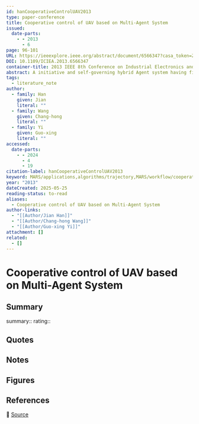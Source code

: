 ```yaml
---
id: hanCooperativeControlUAV2013
type: paper-conference
title: Cooperative control of UAV based on Multi-Agent System
issued:
  date-parts:
    - - 2013
      - 6
page: 96-101
URL: https://ieeexplore.ieee.org/abstract/document/6566347?casa_token=ZkqAHHfIuHYAAAAA:jFeX9SDpl16EaEVce3m7TsRnfwCmOePsiVNh3kAuKttIqwNCk2VVgwksHWCMXVcwn9x9Hd42
DOI: 10.1109/ICIEA.2013.6566347
container-title: 2013 IEEE 8th Conference on Industrial Electronics and Applications (ICIEA)
abstract: A initiative and self-governing hybrid Agent system having fine capabilities of reaction and thinking has been designed to solve the problem of UAV(Unmanned Aerial Vehicle) Coordinated flight and Cooperative mission. UAV coordinated flight is realized by devising the tracking algorithm and Artificial Potential Field method in the system. For the cooperative mission in the system, the BDI model is used to model and classify the mission. Via analyzing the coupled and dynamic properties of the mission, the algorithms of auction and bidding are devised by utilizing auction mechanism improved through Prim Potential Algorithm and Particle Swarm Algorithm to complete the rational decomposing and optimal allocation of the mission then to achieve the maximum of the system profit. After calculating and simulating by the software, this system has been proved owning flexibility and stability and being able to realize the feasibility of coordinated flight and the optimality of cooperative mission, it can save human resources as well as promote the success ratio and efficiency of accomplishing the mission, at the same time, provide a great theoretical basis for the future realization of the actual UAV battle synergy.
tags:
  - literature_note
author:
  - family: Han
    given: Jian
    literal: ""
  - family: Wang
    given: Chang-hong
    literal: ""
  - family: Yi
    given: Guo-xing
    literal: ""
accessed:
  date-parts:
    - - 2024
      - 4
      - 19
citation-label: hanCooperativeControlUAV2013
keyword: MARS/applications,algorithms/trajectory,MARS/workflow/cooperation
year: "2013"
dateCreated: 2025-05-25
reading-status: to-read
aliases:
  - Cooperative control of UAV based on Multi-Agent System
author-links:
  - "[[Author/Jian Han]]"
  - "[[Author/Chang-hong Wang]]"
  - "[[Author/Guo-xing Yi]]"
attachment: []
related:
  - []
---
```


# Cooperative control of UAV based on Multi-Agent System

## Summary
summary::
rating::

## Quotes

## Notes

## Figures

## References

🔗 [Source](https://ieeexplore.ieee.org/abstract/document/6566347?casa_token=ZkqAHHfIuHYAAAAA:jFeX9SDpl16EaEVce3m7TsRnfwCmOePsiVNh3kAuKttIqwNCk2VVgwksHWCMXVcwn9x9Hd42)

